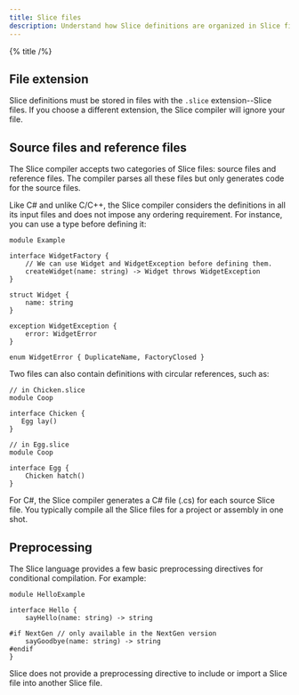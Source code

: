 ```yaml
---
title: Slice files
description: Understand how Slice definitions are organized in Slice files.
---
```


{% title /%}

## File extension

Slice definitions must be stored in files with the `.slice` extension--Slice files. If you choose a different extension,
the Slice compiler will ignore your file.

## Source files and reference files

The Slice compiler accepts two categories of Slice files: source files and reference files. The compiler parses all
these files but only generates code for the source files.

Like C# and unlike C/C++, the Slice compiler considers the definitions in all its input files and does not impose any
ordering requirement. For instance, you can use a type before defining it:
```slice
module Example

interface WidgetFactory {
    // We can use Widget and WidgetException before defining them.
    createWidget(name: string) -> Widget throws WidgetException
}

struct Widget {
    name: string
}

exception WidgetException {
    error: WidgetError
}

enum WidgetError { DuplicateName, FactoryClosed }
```

Two files can also contain definitions with circular references, such as:

```slice
// in Chicken.slice
module Coop

interface Chicken {
   Egg lay()
}
```

```slice
// in Egg.slice
module Coop

interface Egg {
    Chicken hatch()
}
```

For C#, the Slice compiler generates a C# file (.cs) for each source Slice file. You typically compile all the Slice
files for a project or assembly in one shot.

## Preprocessing

The Slice language provides a few basic preprocessing directives for conditional compilation. For example:
```slice
module HelloExample

interface Hello {
    sayHello(name: string) -> string

#if NextGen // only available in the NextGen version
    sayGoodbye(name: string) -> string
#endif
}
```

Slice does not provide a preprocessing directive to include or import a Slice file into another Slice file.
